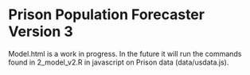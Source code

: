 # Prison Population Forecaster Version 3

Model.html is a work in progress. In the future it will run the commands found in 2_model_v2.R in javascript on Prison data (data/usdata.js).